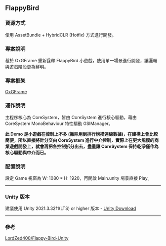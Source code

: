 ## FlappyBird

### 資源方式

使用 AssetBundle + HybridCLR (Hotfix) 方式進行開發。

### 專案說明

基於 OxGFrame 重新詮釋 FlappyBird 小遊戲，使用單一場景進行開發，讓邏輯與遊戲階段更為鮮明。

### 專案框架

[OxGFrame](https://github.com/michael811125/OxGFrame)

### 運作說明

主程序核心為 CoreSystem，皆由 CoreSystem 進行核心驅動，藉由 CoreSystem MonoBehaviour 特性驅動 GSIManager。

**此 Demo 是小遊戲在控制上不多 (撇除用到排行榜撈連線數據)，在建構上會比較簡便，所以直接將計分交由 CoreSystem 進行中介控制，實際上在更大規模的商業遊戲開發上，就會再把各控制拆分出去，盡量讓 CoreSystem 保持乾淨僅作為核心驅動與中介而已。**

### 配置說明

設定 Game 視窗為 W: 1080 * H: 1920，再開啟 Main.unity 場景直接 Play。

---

### Unity 版本

建議使用 Unity 2021.3.32f1(LTS) or higher 版本 - [Unity Download](https://unity3d.com/get-unity/download/archive)

---

### 參考

[LordZed400/Flappy-Bird-Unity](https://github.com/LordZed400/Flappy-Bird-Unity)